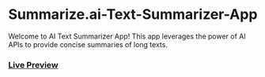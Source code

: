 # Summarize.ai-Text-Summarizer-App
Welcome to AI Text Summarizer App! This app leverages the power of AI APIs to provide concise summaries of long texts.
### [Live Preview](https://text-summarizer-ai-app.netlify.app/)
